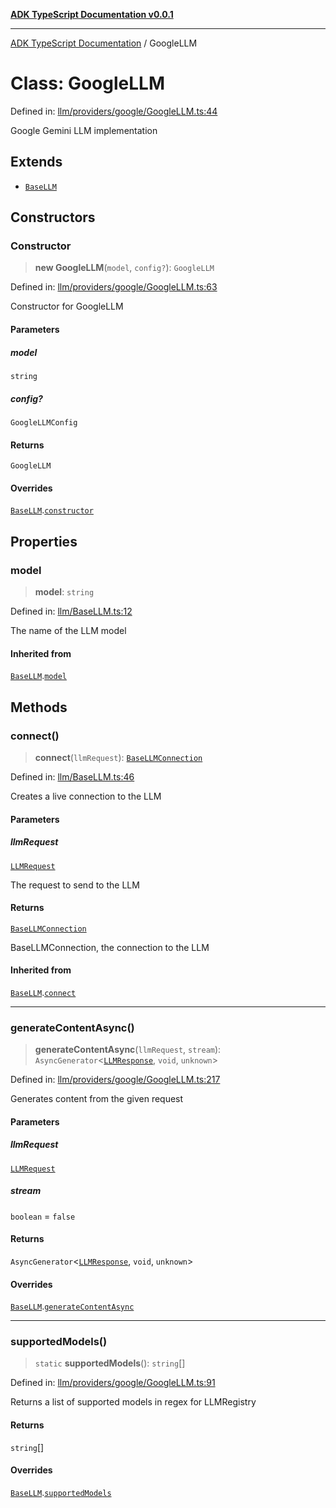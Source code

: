 [**ADK TypeScript Documentation v0.0.1**](../README.md)

***

[ADK TypeScript Documentation](../globals.md) / GoogleLLM

# Class: GoogleLLM

Defined in: [llm/providers/google/GoogleLLM.ts:44](https://github.com/pontus-devoteam/adk-typescript/blob/0f66151c645c59f98bf29f75515acbeb98026e1f/src/llm/providers/google/GoogleLLM.ts#L44)

Google Gemini LLM implementation

## Extends

- [`BaseLLM`](BaseLLM.md)

## Constructors

### Constructor

> **new GoogleLLM**(`model`, `config?`): `GoogleLLM`

Defined in: [llm/providers/google/GoogleLLM.ts:63](https://github.com/pontus-devoteam/adk-typescript/blob/0f66151c645c59f98bf29f75515acbeb98026e1f/src/llm/providers/google/GoogleLLM.ts#L63)

Constructor for GoogleLLM

#### Parameters

##### model

`string`

##### config?

`GoogleLLMConfig`

#### Returns

`GoogleLLM`

#### Overrides

[`BaseLLM`](BaseLLM.md).[`constructor`](BaseLLM.md#constructor)

## Properties

### model

> **model**: `string`

Defined in: [llm/BaseLLM.ts:12](https://github.com/pontus-devoteam/adk-typescript/blob/0f66151c645c59f98bf29f75515acbeb98026e1f/src/llm/BaseLLM.ts#L12)

The name of the LLM model

#### Inherited from

[`BaseLLM`](BaseLLM.md).[`model`](BaseLLM.md#model)

## Methods

### connect()

> **connect**(`llmRequest`): [`BaseLLMConnection`](BaseLLMConnection.md)

Defined in: [llm/BaseLLM.ts:46](https://github.com/pontus-devoteam/adk-typescript/blob/0f66151c645c59f98bf29f75515acbeb98026e1f/src/llm/BaseLLM.ts#L46)

Creates a live connection to the LLM

#### Parameters

##### llmRequest

[`LLMRequest`](LLMRequest.md)

The request to send to the LLM

#### Returns

[`BaseLLMConnection`](BaseLLMConnection.md)

BaseLLMConnection, the connection to the LLM

#### Inherited from

[`BaseLLM`](BaseLLM.md).[`connect`](BaseLLM.md#connect)

***

### generateContentAsync()

> **generateContentAsync**(`llmRequest`, `stream`): `AsyncGenerator`\<[`LLMResponse`](LLMResponse.md), `void`, `unknown`\>

Defined in: [llm/providers/google/GoogleLLM.ts:217](https://github.com/pontus-devoteam/adk-typescript/blob/0f66151c645c59f98bf29f75515acbeb98026e1f/src/llm/providers/google/GoogleLLM.ts#L217)

Generates content from the given request

#### Parameters

##### llmRequest

[`LLMRequest`](LLMRequest.md)

##### stream

`boolean` = `false`

#### Returns

`AsyncGenerator`\<[`LLMResponse`](LLMResponse.md), `void`, `unknown`\>

#### Overrides

[`BaseLLM`](BaseLLM.md).[`generateContentAsync`](BaseLLM.md#generatecontentasync)

***

### supportedModels()

> `static` **supportedModels**(): `string`[]

Defined in: [llm/providers/google/GoogleLLM.ts:91](https://github.com/pontus-devoteam/adk-typescript/blob/0f66151c645c59f98bf29f75515acbeb98026e1f/src/llm/providers/google/GoogleLLM.ts#L91)

Returns a list of supported models in regex for LLMRegistry

#### Returns

`string`[]

#### Overrides

[`BaseLLM`](BaseLLM.md).[`supportedModels`](BaseLLM.md#supportedmodels)
